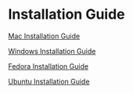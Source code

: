 # Installation Guide

[Mac Installation Guide](mac/README.md)

[Windows Installation Guide](windows/README.md)

[Fedora Installation Guide](fedora/README.md)

[Ubuntu Installation Guide](ubuntu/README.md)
